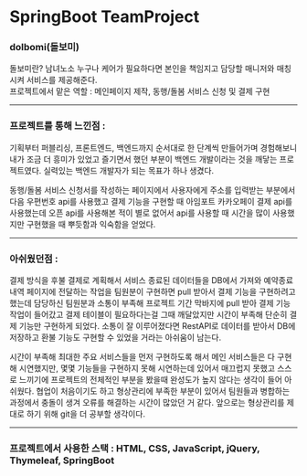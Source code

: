 # SpringBoot TeamProject 
### dolbomi(돌보미)
돌보미란? 남녀노소 누구나 케어가 필요하다면 본인을 책임지고 담당할 매니저와 매칭시켜 서비스를 제공해준다.   
프로젝트에서 맡은 역할 : 메인페이지 제작, 동행/돌봄 서비스 신청 및 결제 구현

<hr/>

### 프로젝트를 통해 느낀점 : 
기획부터 퍼블리싱, 프론트엔드, 백엔드까지 순서대로 한 단계씩 만들어가며 경험해보니 내가 조금 더 흥미가 있었고 
즐기면서 했던 부분이 백엔드 개발이라는 것을 깨닿는 프로젝트였다. 실력있는 백엔드 개발자가 되는 목표가 하나 생겼다. 

동행/돌봄 서비스 신청서를 작성하는 페이지에서 사용자에게 주소를 입력받는 부분에서 다음 우편번호 api를 사용했고
결제 기능을 구현할 때 아임포트 카카오페이 결제 api를 사용했는데 오픈 api를 사용해본 적이 별로 없어서 api를 사용할 때 
시간을 많이 사용했지만 구현했을 때 뿌듯함과 익숙함을 얻었다.

<hr/>

### 아쉬웠던점 : 
결제 방식을 후불 결제로 계획해서 서비스 종료된 데이터들을 DB에서 가져와 예약종료내역 페이지에 전달하는 작업을 팀원분이 구현하면 
pull 받아서 결제 기능을 구현하려고 했는데 담당하신 팀원분과 소통이 부족해 프로젝트 기간 막바지에 pull 받아 결제 기능 작업이 들어갔고 
결제 테이블이 필요하다는걸 그때 깨달았지만 시간이 부족해 단순히 결제 기능만 구현하게 되었다. 소통이 잘 이루어졌다면 RestAPI로 데이터를 받아서
DB에 저장하고 환불 기능도 구현할 수 있었을 거라는 아쉬움이 남는다.

시간이 부족해 최대한 주요 서비스들을 먼저 구현하도록 해서 메인 서비스들은 다 구현해 시연했지만, 몇몇 기능들을 구현하지 못해 시연하는데 있어서 매끄럽지 못했고
스스로 느끼기에 프로젝트의 전체적인 부분을 봤을때 완성도가 높지 않다는 생각이 들어 아쉬웠다. 협업이 처음이기도 하고 형상관리에 부족한 부분이 있어서 팀원들과 병합하는 과정에서
충돌이 생겨 오류를 해결하는 시간이 많았던 거 같다. 앞으로는 형상관리를 제대로 하기 위해 git을 더 공부할 생각이다.

<hr/>

### 프로젝트에서 사용한 스택 : HTML, CSS, JavaScript, jQuery, Thymeleaf, SpringBoot

